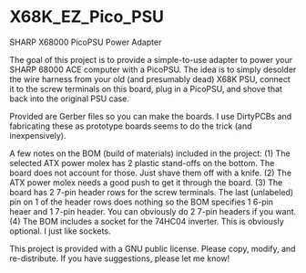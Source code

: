 # X68K_EZ_Pico_PSU
SHARP X68000 PicoPSU Power Adapter

The goal of this project is to provide a simple-to-use adapter to power your SHARP 68000 ACE computer with a PicoPSU. The idea is to simply desolder the wire harness from your old (and presumably dead) X68K PSU, connect it to the screw terminals on this board, plug in a PicoPSU, and shove that back into the original PSU case.

Provided are Gerber files so you can make the boards. I use DirtyPCBs and fabricating these as prototype boards seems to do the trick (and inexpensively).

A few notes on the BOM (build of materials) included in the project:
(1) The selected ATX power molex has 2 plastic stand-offs on the bottom. The board does not account for those. Just shave them off with a knife.
(2) The ATX power molex needs a good push to get it through the board.
(3) The board has 2 7-pin header rows for the screw terminals. The last (unlabeled) pin on 1 of the header rows does nothing so the BOM specifies 1 6-pin heaer and 1 7-pin header. You can obviously do 2 7-pin headers if you want.
(4) The BOM includes a socket for the 74HC04 inverter. This is obviously optional. I just like sockets.

This project is provided with a GNU public license. Please copy, modify, and re-distribute. If you have suggestions, please let me know!
